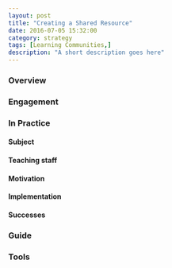 ```yaml
---
layout: post
title: "Creating a Shared Resource"
date: 2016-07-05 15:32:00
category: strategy
tags: [Learning Communities,] 
description: "A short description goes here"
---
```


### Overview

### Engagement

### In Practice

#### Subject

#### Teaching staff 

#### Motivation

#### Implementation

#### Successes

### Guide

### Tools